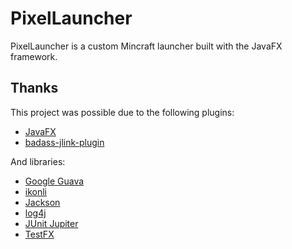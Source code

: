 # PixelLauncher
PixelLauncher is a custom Mincraft launcher built with the JavaFX framework.

## Thanks
This project was possible due to the following plugins:
- [JavaFX](https://openjfx.io)
- [badass-jlink-plugin](https://github.com/beryx/badass-jlink-plugin)

And libraries:
- [Google Guava](https://github.com/google/guava)
- [ikonli](https://github.com/kordamp/ikonli)
- [Jackson](https://github.com/FasterXML/jackson)
- [log4j](https://logging.apache.org/log4j/2.x/)
- [JUnit Jupiter](https://github.com/junit-team/junit5)
- [TestFX](https://github.com/TestFX/TestFX/)